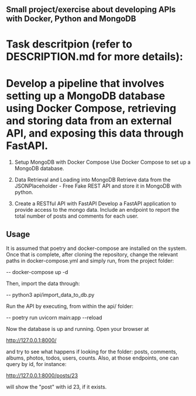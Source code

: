 ## Small project/exercise about developing APIs with Docker, Python and MongoDB

# Task descritpion (refer to DESCRIPTION.md for more details):
# Develop a pipeline that involves setting up a MongoDB database using Docker Compose, retrieving and storing data from an external API, and exposing this data through FastAPI.

1. Setup MongoDB with Docker Compose
Use Docker Compose to set up a MongoDB database.

2. Data Retrieval and Loading into MongoDB
Retrieve data from the JSONPlaceholder - Free Fake REST API and store it in MongoDB with python.

3. Create a RESTful API with FastAPI
Develop a FastAPI application to provide access to the mongo data. Include an endpoint to report the total number of posts and comments for each user.

## Usage

It is assumed that poetry and docker-compose are installed on the system. Once that is complete, after cloning the repository, change the relevant paths in docker-compose.yml and simply run, from the project folder:

-- docker-compose up -d

Then, import the data through:

-- python3 api/import_data_to_db.py

Run the API by executing, from within the api/ folder:

-- poetry run uvicorn main:app --reload

Now the database is up and running. Open your browser at

http://127.0.0.1:8000/

and try to see what happens if looking for the folder: posts, comments, albums, photos, todos, users, counts.
Also, at those endpoints, one can query by id, for instance:

http://127.0.0.1:8000/posts/23

will show the "post" with id 23, if it exists. 

